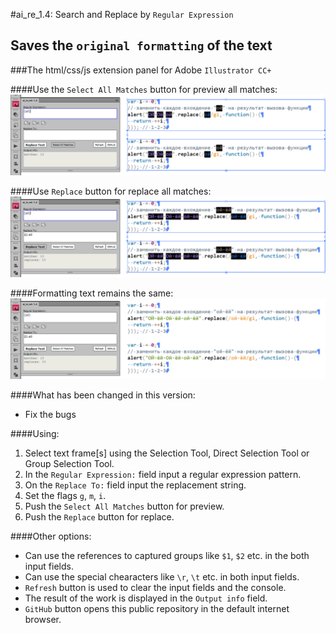 #ai_re_1.4: Search and Replace by `Regular Expression`
## Saves the `original formatting` of the text
###The html/css/js extension panel for Adobe `Illustrator CC+`

####Use the `Select All Matches` button for preview all matches:
![preview](img/preview_select.png)

####Use `Replace` button for replace all matches:
![preview](img/preview_replace.png)

####Formatting text remains the same:
![preview](img/preview_keep_formatting.png)

####What has been changed in this version:
* Fix the bugs

####Using:
1. Select text frame[s] using the Selection Tool, Direct Selection Tool or Group Selection Tool.
2. In the `Regular Expression:` field input a regular expression pattern.
3. On the `Replace To:` field input the replacement string.
4. Set the flags `g`, `m`, `i`.
5. Push the `Select All Matches` button for preview.
6. Push the `Replace` button for replace.

####Other options:
* Can use the references to captured groups like `$1`, `$2` etc. in the both input fields.
* Can use the special chearacters like `\r`, `\t` etc. in both input fields.
* `Refresh` button is used to clear the input fields and the console.
* The result of the work is displayed in the `Output info` field.
* `GitHub` button opens this public repository in the default internet browser.
